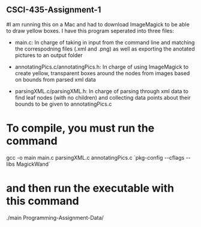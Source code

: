 ## CSCI-435-Assignment-1

#I am running this on a Mac and had to download ImageMagick to be able to draw yellow boxes. I have this program seperated into three files:

- main.c: In charge of taking in input from the command line and matching the correspodning files (.xml and .png) as well as exporting the anotated pictures to an output folder

- annotatingPics.c/annotatingPics.h: In charge of using ImageMagick to create yellow, transparent boxes around the nodes from images based on bounds from parsed xml data

- parsingXML.c/parsingXML.h: In charge of parsing through xml data to find leaf nodes (with no children) and collecting data points about their bounds to be given to annotatingPics.c

# To compile, you must run the command

gcc -o main main.c parsingXML.c annotatingPics.c \`pkg-config --cflags --libs MagickWand\`

# and then run the executable with this command

./main Programming-Assignment-Data/
